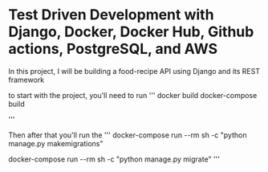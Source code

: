 # <h1>Test Driven Development with Django, Docker, Docker Hub, Github actions, PostgreSQL, and AWS</h1>

 In this project, I will be building a food-recipe API using Django and its REST framework


to start with the project, you'll need to run 
'''
docker build
docker-compose build

'''

Then after that you'll run the 
'''
docker-compose run --rm sh -c "python manage.py makemigrations"

docker-compose run --rm sh -c "python manage.py migrate"
'''
